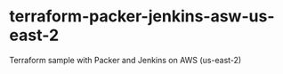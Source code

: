 # terraform-packer-jenkins-asw-us-east-2
Terraform sample with Packer and Jenkins on AWS (us-east-2)
